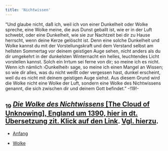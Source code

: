 ```yaml
---
title: 'Nichtwissen'
---
```


“Und glaube nicht, daß ich, weil ich von einer Dunkelheit oder Wolke spreche, eine Wolke meine, die aus Dunst geballt ist, wie er in der Luft schwebt, oder eine Dunkelheit, wie sie zur Nachtzeit bei dir zu Hause herrscht, wenn deine Kerze gelöscht ist. Denn eine solche Dunkelheit und Wolke kannst du mit der Vorstellungskraft und dem Verstand selbst am hellsten Sommertag vor deinem geistigen Auge sehen, nicht anders als du dir umgekehrt in der dunkelsten Winternacht ein helles, leuchtendes Licht vorstellen kannst. Solch ein Irrtum sei ferne von dir; so meine ich es nicht. Wenn ich nämlich ›Dunkelheit‹ sage, so meine ich einen Mangel an Wissen; so wie dir alles, was du nicht weißt oder vergessen hast, dunkel erscheint, weil du es nicht mit deinem geistigen Auge siehst. Aus diesem Grund wird die Wolke nicht eine Wolke der Luft, sondern eine Wolke des Nichtwissens genannt, die sich zwischen dir und deinem Gott befindet.” -!19!-
## <sub class="subscript">**19**</sub> [_Die Wolke des Nichtwissens_ [The Cloud of Unknowing], England um 1390, hier in dt. Übersetzung zit. Klick auf den Link](http://ghp.papnet.eu/Blogfiles/Die%20Wolke%20des%20Nicht-wissens.pdf). [Vgl. hierzu](https://de.wikipedia.org/wiki/Die_Wolke_des_Nichtwissens).

* [Anfang](Beginnings_de)

* [Wolke](Clouds_de)
